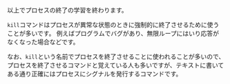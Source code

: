 以上でプロセスの終了の学習を終わります。

`kill`コマンドはプロセスが異常な状態のときに強制的に終了させるために使うことが多いです。
例えばプログラムでバグがあり、無限ループにはいり応答がなくなった場合などです。

なお、`kill`という名前でプロセスを終了させることに使われることが多いので、プロセスを終了させるコマンドと覚えている人も多いですが、テキストに書いてある通り正確にはプロセスにシグナルを発行するコマンドです。